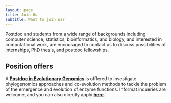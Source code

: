 ```yaml
---
layout: page
title: Join Us
subtitle: Want to join us?
---
```


Postdoc and students from a wide range of backgrounds including computer
science, statistics, bioinformatics, and biology, and interested in
computational work, are encouraged to contact us to discuss possibilities of
internships, PhD thesis, and postdoc fellowships.

## Position offers

A **[Postdoc in Evolutionary
  Genomics](../files/PostDoc_EvolGenomics_Deepen.pdf)** is offfered to
investigate phylogenomics  approaches  and co-evolution methods
to  tackle  the  problem  of  the  emergence  and  evolution  of enzyme
functions. 
Informat inqueries are welcome, and you can also directly apply **[here](https://bit.ly/3AKOKi8)**. 
